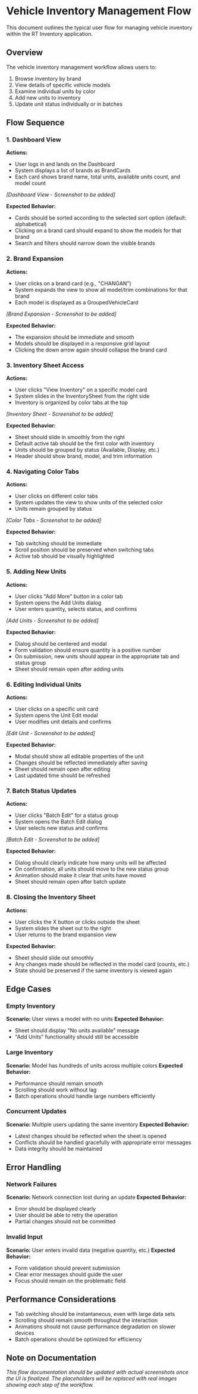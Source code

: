 # Vehicle Inventory Management Flow

This document outlines the typical user flow for managing vehicle inventory within the RT Inventory application.

## Overview

The vehicle inventory management workflow allows users to:

1. Browse inventory by brand
2. View details of specific vehicle models
3. Examine individual units by color
4. Add new units to inventory
5. Update unit status individually or in batches

## Flow Sequence

### 1. Dashboard View

**Actions:**
- User logs in and lands on the Dashboard
- System displays a list of brands as BrandCards
- Each card shows brand name, total units, available units count, and model count

<!-- TODO: Replace with actual screenshot -->
*[Dashboard View - Screenshot to be added]*

**Expected Behavior:**
- Cards should be sorted according to the selected sort option (default: alphabetical)
- Clicking on a brand card should expand to show the models for that brand
- Search and filters should narrow down the visible brands

### 2. Brand Expansion

**Actions:**
- User clicks on a brand card (e.g., "CHANGAN")
- System expands the view to show all model/trim combinations for that brand
- Each model is displayed as a GroupedVehicleCard

<!-- TODO: Replace with actual screenshot -->
*[Brand Expansion - Screenshot to be added]*

**Expected Behavior:**
- The expansion should be immediate and smooth
- Models should be displayed in a responsive grid layout
- Clicking the down arrow again should collapse the brand card

### 3. Inventory Sheet Access

**Actions:**
- User clicks "View Inventory" on a specific model card
- System slides in the InventorySheet from the right side
- Inventory is organized by color tabs at the top

<!-- TODO: Replace with actual screenshot -->
*[Inventory Sheet - Screenshot to be added]*

**Expected Behavior:**
- Sheet should slide in smoothly from the right
- Default active tab should be the first color with inventory
- Units should be grouped by status (Available, Display, etc.)
- Header should show brand, model, and trim information

### 4. Navigating Color Tabs

**Actions:**
- User clicks on different color tabs
- System updates the view to show units of the selected color
- Units remain grouped by status

<!-- TODO: Replace with actual screenshot -->
*[Color Tabs - Screenshot to be added]*

**Expected Behavior:**
- Tab switching should be immediate
- Scroll position should be preserved when switching tabs
- Active tab should be visually highlighted

### 5. Adding New Units

**Actions:**
- User clicks "Add More" button in a color tab
- System opens the Add Units dialog
- User enters quantity, selects status, and confirms

<!-- TODO: Replace with actual screenshot -->
*[Add Units - Screenshot to be added]*

**Expected Behavior:**
- Dialog should be centered and modal
- Form validation should ensure quantity is a positive number
- On submission, new units should appear in the appropriate tab and status group
- Sheet should remain open after adding units

### 6. Editing Individual Units

**Actions:**
- User clicks on a specific unit card
- System opens the Unit Edit modal
- User modifies unit details and confirms

<!-- TODO: Replace with actual screenshot -->
*[Edit Unit - Screenshot to be added]*

**Expected Behavior:**
- Modal should show all editable properties of the unit
- Changes should be reflected immediately after saving
- Sheet should remain open after editing
- Last updated time should be refreshed

### 7. Batch Status Updates

**Actions:**
- User clicks "Batch Edit" for a status group
- System opens the Batch Edit dialog
- User selects new status and confirms

<!-- TODO: Replace with actual screenshot -->
*[Batch Edit - Screenshot to be added]*

**Expected Behavior:**
- Dialog should clearly indicate how many units will be affected
- On confirmation, all units should move to the new status group
- Animation should make it clear that units have moved
- Sheet should remain open after batch update

### 8. Closing the Inventory Sheet

**Actions:**
- User clicks the X button or clicks outside the sheet
- System slides the sheet out to the right
- User returns to the brand expansion view

**Expected Behavior:**
- Sheet should slide out smoothly
- Any changes made should be reflected in the model card (counts, etc.)
- State should be preserved if the same inventory is viewed again

## Edge Cases

### Empty Inventory

**Scenario:** User views a model with no units
**Expected Behavior:**
- Sheet should display "No units available" message
- "Add Units" functionality should still be accessible

### Large Inventory

**Scenario:** Model has hundreds of units across multiple colors
**Expected Behavior:**
- Performance should remain smooth
- Scrolling should work without lag
- Batch operations should handle large numbers efficiently

### Concurrent Updates

**Scenario:** Multiple users updating the same inventory
**Expected Behavior:**
- Latest changes should be reflected when the sheet is opened
- Conflicts should be handled gracefully with appropriate error messages
- Data integrity should be maintained

## Error Handling

### Network Failures

**Scenario:** Network connection lost during an update
**Expected Behavior:**
- Error should be displayed clearly
- User should be able to retry the operation
- Partial changes should not be committed

### Invalid Input

**Scenario:** User enters invalid data (negative quantity, etc.)
**Expected Behavior:**
- Form validation should prevent submission
- Clear error messages should guide the user
- Focus should remain on the problematic field

## Performance Considerations

- Tab switching should be instantaneous, even with large data sets
- Scrolling should remain smooth throughout the interaction
- Animations should not cause performance degradation on slower devices
- Batch operations should be optimized for efficiency

## Note on Documentation

*This flow documentation should be updated with actual screenshots once the UI is finalized. The placeholders will be replaced with real images showing each step of the workflow.* 
